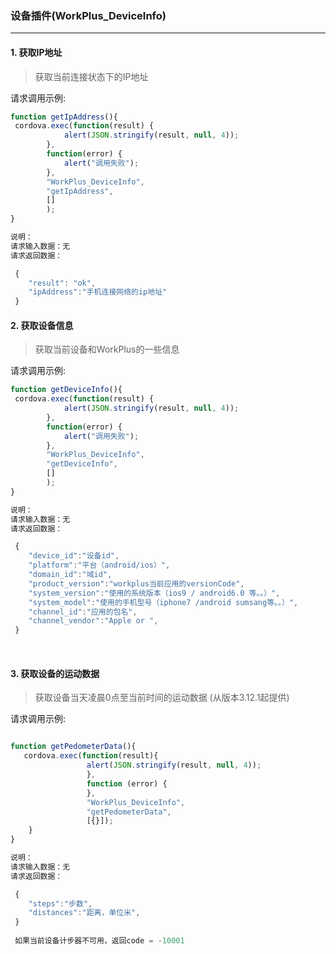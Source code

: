 ### 设备插件(WorkPlus_DeviceInfo)
---
#### 1. 获取IP地址
>获取当前连接状态下的IP地址

请求调用示例:

```javascript
function getIpAddress(){
 cordova.exec(function(result) {
            alert(JSON.stringify(result, null, 4));
        },
        function(error) {
            alert("调用失败");
        },
        "WorkPlus_DeviceInfo",
        "getIpAddress", 
        []
        );
}

说明：
请求输入数据：无
请求返回数据：

 {
	"result": "ok",
	"ipAddress":"手机连接网络的ip地址"
 }
```

#### 2. 获取设备信息
>获取当前设备和WorkPlus的一些信息

请求调用示例:

```javascript
function getDeviceInfo(){
 cordova.exec(function(result) {
            alert(JSON.stringify(result, null, 4));
        },
        function(error) {
            alert("调用失败");
        },
        "WorkPlus_DeviceInfo",
        "getDeviceInfo", 
        []
        );
}

说明：
请求输入数据：无
请求返回数据：

 {
	"device_id":"设备id",
	"platform":"平台（android/ios）",
	"domain_id":"域id",
	"product_version":"workplus当前应用的versionCode",
	"system_version":"使用的系统版本（ios9 / android6.0 等。。）",
	"system_model":"使用的手机型号（iphone7 /android sumsang等。。）",
	"channel_id":"应用的包名",
	"channel_vendor":"Apple or ",
 }
```

<br/>

#### 3. 获取设备的运动数据
>获取设备当天凌晨0点至当前时间的运动数据 (从版本3.12.1起提供)

请求调用示例:

```javascript

function getPedometerData(){
   cordova.exec(function(result){
                 alert(JSON.stringify(result, null, 4));
                 },
                 function (error) {
                 },
                 "WorkPlus_DeviceInfo",
                 "getPedometerData",
                 [{}]);
    }
}

说明：
请求输入数据：无
请求返回数据：

 {
	"steps":"步数",
	"distances":"距离，单位米",
 }
 
 如果当前设备计步器不可用，返回code = -10001
```

<br/>